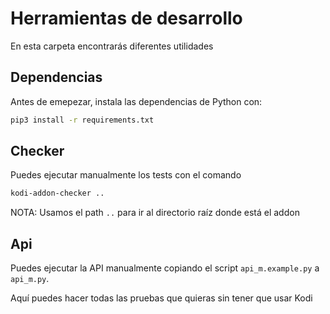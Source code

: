 # Herramientas de desarrollo
En esta carpeta encontrarás diferentes utilidades

## Dependencias
Antes de emepezar, instala las dependencias de Python con:

```bash
pip3 install -r requirements.txt
```

## Checker
Puedes ejecutar manualmente los tests con el comando
```bash
kodi-addon-checker ..
```

NOTA: Usamos el path `..` para ir al directorio raíz donde está el addon

## Api
Puedes ejecutar la API manualmente copiando el script `api_m.example.py` a `api_m.py`.

Aquí puedes hacer todas las pruebas que quieras sin tener que usar Kodi
